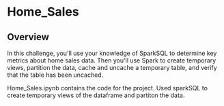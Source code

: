 # Home_Sales

## Overview
In this challenge, you'll use your knowledge of SparkSQL to determine key metrics about home sales data. Then you'll use Spark to create temporary views, partition the data, cache and uncache a temporary table, and verify that the table has been uncached.


Home_Sales.ipynb contains the code for the project.
Used sparkSQL to create temporary views of the dataframe and partiton the data.
